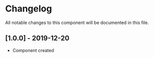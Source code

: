 # Changelog
All notable changes to this component will be documented in this file.

## [1.0.0] - 2019-12-20
- Component created
